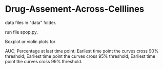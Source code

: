 # Drug-Assement-Across-Celllines

data files in "data" folder.

run file apop.py.

Boxplot or violin plots for 

AUC;
Percentage at last time point;
Earliest time point the curves cross 90% threshold;
Earliest time point the curves cross 95% threshold;
Earliest time point the curves cross 99% threshold.
